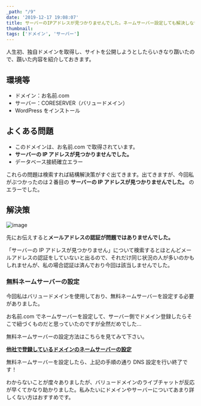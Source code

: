 ```yaml
---
_path: "/9"
date: '2019-12-17 19:08:07'
title: サーバーのIPアドレスが見つかりませんでした。ネームサーバー設定しても解決しない。
thumbnail:
tags: ['ドメイン', 'サーバー']
---
```

人生初、独自ドメインを取得し、サイトを公開しようとしたらいきなり躓いたので、躓いた内容を紹介しておきます。

## 環境等

- ドメイン：お名前.com
- サーバー：CORESERVER（バリュードメイン）
- WordPress をインストール

## よくある問題

- このドメインは、お名前.com で取得されています。
- **サーバーの IP アドレスが見つかりませんでした。**
- データベース接続確立エラー

これらの問題は検索すれば結構解決策がすぐ出てきます。出てきますが、今回私がぶつかったのは２番目の **サーバーの IP アドレスが見つかりませんでした。** のエラーでした。

## 解決策

![image](/img/blog/contents/2019/12/20181229072317.png)

先にお伝えすると**メールアドレスの認証が問題ではありませんでした。**

「サーバーの IP アドレスが見つかりません」について検索するとほとんどメールアドレスの認証をしていないと出るので、それだけ同じ状況の人が多いのかもしれませんが、私の場合認証は済んでおり今回は該当しませんでした。

### 無料ネームサーバーの設定

今回私はバリュードメインを使用しており、無料ネームサーバーを設定する必要がありました。

お名前.com でネームサーバーを設定して、サーバー側でドメイン登録したらそこで紐づくものだと思っていたのですが全然だめでした…

無料ネームサーバーの設定方法はこちらを見てみて下さい。

**[他社で登録しているドメインのネームサーバーの設定](https://www.value-domain.com/userguide/manual/freedns)**

無料ネームサーバーを設定したら、上記の手順の通り DNS 設定を行い終了です！

わからないことが度々ありましたが、バリュードメインのライブチャットが反応が早くてかなり助かりました。私みたいにドメインやサーバーについてあまり詳しくない方はおすすめです。

